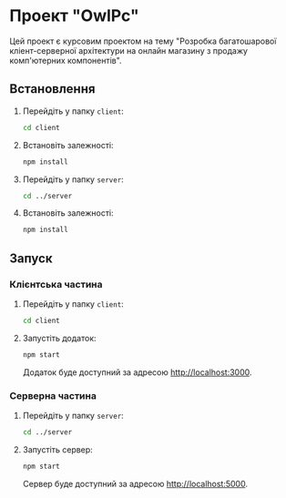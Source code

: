 # Проект "OwlPc"

Цей проект є курсовим проектом на тему "Розробка багатошарової кліент-серверної архітектури на онлайн магазину з продажу комп'ютерних компонентів".

## Встановлення

1. Перейдіть у папку `client`:

   ```bash
   cd client
   ```

2. Встановіть залежності:

   ```bash
   npm install
   ```

3. Перейдіть у папку `server`:

   ```bash
   cd ../server
   ```

4. Встановіть залежності:

   ```bash
   npm install
   ```

## Запуск

### Клієнтська частина

1. Перейдіть у папку `client`:

   ```bash
   cd client
   ```

2. Запустіть додаток:

   ```bash
   npm start
   ```

   Додаток буде доступний за адресою [http://localhost:3000](http://localhost:3000).

### Серверна частина

1. Перейдіть у папку `server`:

   ```bash
   cd ../server
   ```

2. Запустіть сервер:

   ```bash
   npm start
   ```

   Сервер буде доступний за адресою [http://localhost:5000](http://localhost:5000).
